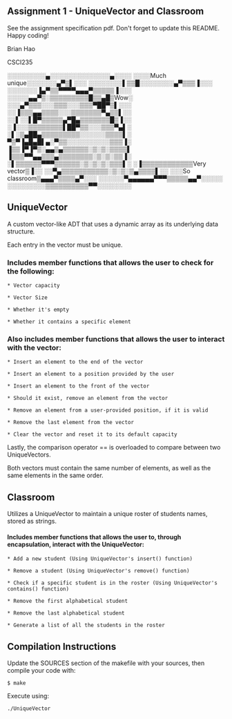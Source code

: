 ## Assignment 1 - UniqueVector and Classroom
See the assignment specification pdf. Don't forget to update this README. Happy coding!

Brian Hao

CSCI235


░░░░░░░░░▄░░░░░░░░░░░░░░▄░░░░
░░░░Much unique░░░░░░░▄▀▒▌░░░
░░░░░░░░▌▒▒█░░░░░░░░▄▀▒▒▒▐░░░
░░░░░░░▐▄▀▒▒▀▀▀▀▄▄▄▀▒▒▒▒▒▐░░░
░░░░░▄▄▀▒░▒▒▒▒▒▒▒▒▒█▒▒▄█▒Wow░
░░░▄▀▒▒▒░░░▒▒▒░░░▒▒▒▀██▀▒▌░░░ 
░░▐▒▒▒▄▄▒▒▒▒░░░▒▒▒▒▒▒▒▀▄▒▒▌░░
░░▌░░▌█▀▒▒▒▒▒▄▀█▄▒▒▒▒▒▒▒█▒▐░░
░▐░░░▒▒▒▒▒▒▒▒▌██▀▒▒░░░▒▒▒▀▄▌░
░▌░▒▄██▄▒▒▒▒▒▒▒▒▒░░░░░░▒▒▒▒▌░
▀▒▀▐▄█▄█▌▄░▀▒▒░░░░░░░░░░▒▒▒▐░
▐▒▒▐▀▐▀▒░▄▄▒▄▒▒▒▒▒▒░▒░▒░▒▒▒▒▌
▐▒▒▒▀▀▄▄▒▒▒▄▒▒▒▒▒▒▒▒░▒░▒░▒▒▐░
░▌▒▒▒▒▒▒▀▀▀▒▒▒▒▒▒░▒░▒░▒░▒▒▒▌░
░▐▒▒▒▒▒▒▒▒▒▒▒▒Very vector▒▐░░
░░▀▄▒▒▒▒▒▒▒▒▒▒▒░▒░▒░▒▄▒▒▒▒▌░░
░░░So classroom▒▄▄▄▀▒▒▒▒▄▀░░░
░░░░░░▀▄▄▄▄▄▄▀▀▀▒▒▒▒▒▄▄▀░░░░░
░░░░░░░░░▒▒▒▒▒▒▒▒▒▒▀▀░░░░░░░░



## UniqueVector
A custom vector-like ADT that uses a dynamic array as its underlying data structure.

Each entry in the vector must be unique.


### Includes member functions that allows the user to check for the following:

    * Vector capacity

    * Vector Size

    * Whether it's empty

    * Whether it contains a specific element


### Also includes member functions that allows the user to interact with the vector:

    * Insert an element to the end of the vector

    * Insert an element to a position provided by the user

    * Insert an element to the front of the vector

    * Should it exist, remove an element from the vector

    * Remove an element from a user-provided position, if it is valid

    * Remove the last element from the vector

    * Clear the vector and reset it to its default capacity


Lastly, the comparison operator == is overloaded to compare between two UniqueVectors.

Both vectors must contain the same number of elements, as well as the same elements in the same order.

## Classroom
Utilizes a UniqueVector to maintain a unique roster of students names, stored as strings.


#### Includes member functions that allows the user to, through encapsulation, interact with the UniqueVector:

    * Add a new student (Using UniqueVector's insert() function)

    * Remove a student (Using UniqueVector's remove() function)

    * Check if a specific student is in the roster (Using UniqueVector's contains() function)

    * Remove the first alphabetical student

    * Remove the last alphabetical student

    * Generate a list of all the students in the roster


## Compilation Instructions
Update the SOURCES section of the makefile with your sources, then compile your code with:

    $ make

Execute using:

    ./UniqueVector
